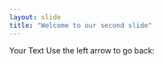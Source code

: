 ```yaml
---
layout: slide
title: "Welcome to our second slide"
---
```

Your Text
Use the left arrow to go back:
